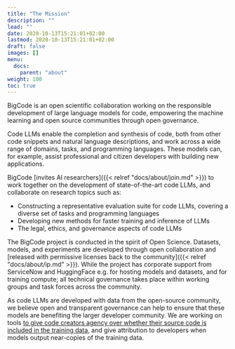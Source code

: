 ```yaml
---
title: "The Mission"
description: ""
lead: ""
date: 2020-10-13T15:21:01+02:00
lastmod: 2020-10-13T15:21:01+02:00
draft: false
images: []
menu:
  docs:
    parent: "about"
weight: 100
toc: true
---
```

BigCode is an open scientific collaboration working on the responsible development of large language models for code, empowering the machine learning and open source communities through open governance.

Code LLMs enable the completion and synthesis of code, both from other code snippets and natural language descriptions, and work across a wide range of domains, tasks, and programming languages. These models can, for example, assist professional and citizen developers with building new applications. 

BigCode [invites AI researchers]({{< relref "docs/about/join.md" >}}) to work together on the development of state-of-the-art code LLMs, and collaborate on research topics such as:
- Constructing a representative evaluation suite for code LLMs,  covering a diverse set of tasks and programming languages
- Developing new methods for faster training and inference of  LLMs
- The legal, ethics, and governance aspects of code LLMs

The BigCode project is conducted in the spirit of Open Science.  Datasets, models, and experiments are developed through open collaboration and [released with permissive licenses back to the community]({{< relref "docs/about/ip.md" >}}). While the project has corporate support from ServiceNow and HuggingFace e.g. for hosting models and datasets, and for training compute; all technical governance takes place within working groups and task forces across the community. 

As code LLMs are developed with data from the open-source community, we believe open and transparent governance can help to ensure that these models are benefiting the larger developer community. We are working on tools [to give code creators agency over whether their source code is included in the training data](https://huggingface.co/spaces/bigcode/in-the-stack), and give attribution to developers when models output near-copies of the training data. 


<!-- 
Large Language Models (LLMs) are fast becoming an essential tool across many fields of AI research. One striking feature of these large pre-trained models is that they can be adapted to a wide variety of language tasks, often with very little in-domain data. 

BigCode is focused on developing state-of-the-art LLMs for code. Code LLMs enable the completion and synthesis of code, both from other code snippets and natural language descriptions, and work across a wide range of domains, tasks, and programming languages. These models can, for example, assist professional and citizen developers with developing new applications.  

BigCode [invites AI researchers]({{< relref "docs/about/join.md" >}}) to collaborate on the following topics:
- A representative evaluation suite for code LLMs, covering a diverse set of tasks and programming languages
- Responsible data governance for code LLMs
- Faster training and inference methods for LLMs

The project is inspired by [BigScience](https://bigscience.huggingface.co/), an open scientific collaboration which culminated in July 2022 with the release of the [World’s Largest Open Multilingual Language Model](https://huggingface.co/bigscience/bloom). BigCode aims to follow, as well as establish, new responsible AI practices to train and share large language models. We welcome contributions from AI researchers and strive for openness and transparency in the LLM development process. To foster open collaboration across institutes and corporations, we've established a legal framework for the project. See [how we manage intellectual property]({{< relref "docs/about/ip.md" >}}).  -->



<!-- However, it is increasingly difficult for academia and smaller industry labs to develop such models due to their high training cost and large engineering efforts. To democratize the training of LLMs, the [Big Science project](https://bigscience.huggingface.co/) was launched in May 2021 and their year-long program culminated with the release of the [World’s Largest Open Multilingual Language Model](https://huggingface.co/bigscience/bloom). 

Building on this success, we introduce Big Code: an open-scientific collaboration focused on LLMs for code. The purpose of the Big Code project is to collaboratively work towards exploring, training, releasing LLMs for code. To this end, the collaboration [actively seeks contributions from AI practitioners](/docs/about/join) who are interested in the following research topics:
- Curating training datasets for code LLMs
- Distributed training methods for LLMs
- Developing a representative evaluation suite for code LLMs (i.e., covering multiple tasks and programming languages)
- Developing methods for faster training and inference of LLMs
- Discussing the legal aspects of Code LLMs -->